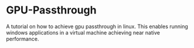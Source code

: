 # GPU-Passthrough
A tutorial on how to achieve gpu passthrough in linux. This enables running windows applications in a virtual machine achieving near native performance. 
